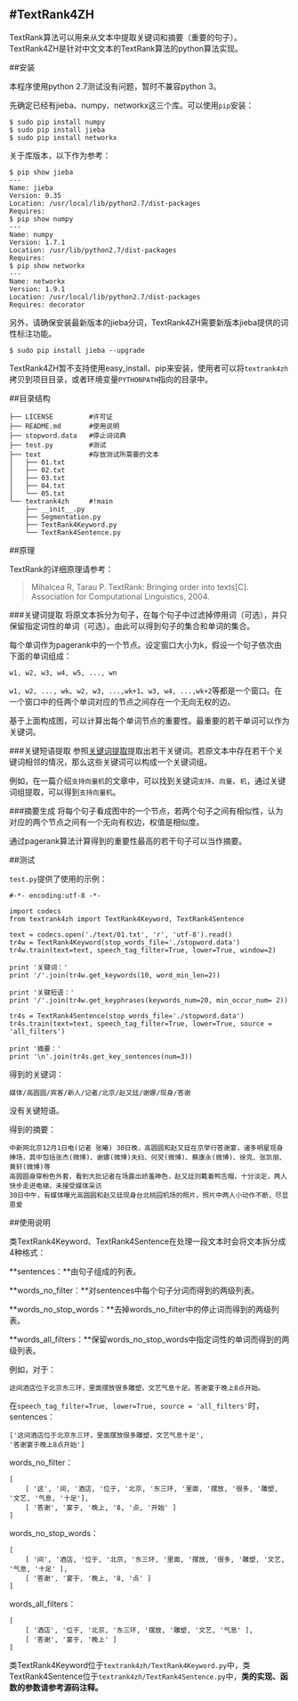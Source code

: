 #TextRank4ZH
-----

TextRank算法可以用来从文本中提取关键词和摘要（重要的句子）。TextRank4ZH是针对中文文本的TextRank算法的python算法实现。


##安装

本程序使用python 2.7测试没有问题，暂时不兼容python 3。

先确定已经有jieba、numpy、networkx这三个库。可以使用`pip`安装：

```
$ sudo pip install numpy
$ sudo pip install jieba
$ sudo pip install networkx
```

关于库版本，以下作为参考：

```
$ pip show jieba
---
Name: jieba
Version: 0.35
Location: /usr/local/lib/python2.7/dist-packages
Requires: 
$ pip show numpy
---
Name: numpy
Version: 1.7.1
Location: /usr/lib/python2.7/dist-packages
Requires: 
$ pip show networkx
---
Name: networkx
Version: 1.9.1
Location: /usr/local/lib/python2.7/dist-packages
Requires: decorator

```

另外，请确保安装最新版本的jieba分词，TextRank4ZH需要新版本jieba提供的词性标注功能。

```
$ sudo pip install jieba --upgrade
```

TextRank4ZH暂不支持使用easy_install、pip来安装，使用者可以将`textrank4zh`拷贝到项目目录，或者环境变量`PYTHONPATH`指向的目录中。

##目录结构

```
├── LICENSE         #许可证
├── README.md       #使用说明
├── stopword.data   #停止词词典
├── test.py         #测试
├── text            #存放测试所需要的文本
│   ├── 01.txt
│   ├── 02.txt
│   ├── 03.txt
│   ├── 04.txt
│   └── 05.txt
└── textrank4zh     #!main
    ├── __init__.py
    ├── Segmentation.py
    ├── TextRank4Keyword.py
    └── TextRank4Sentence.py
```

##原理

TextRank的详细原理请参考：

> Mihalcea R, Tarau P. TextRank: Bringing order into texts[C]. Association for Computational Linguistics, 2004.

###关键词提取
将原文本拆分为句子，在每个句子中过滤掉停用词（可选），并只保留指定词性的单词（可选）。由此可以得到句子的集合和单词的集合。

每个单词作为pagerank中的一个节点。设定窗口大小为k，假设一个句子依次由下面的单词组成：
```
w1, w2, w3, w4, w5, ..., wn
```
`w1, w2, ..., wk`、`w2, w3, ...,wk+1`、`w3, w4, ...,wk+2`等都是一个窗口。在一个窗口中的任两个单词对应的节点之间存在一个无向无权的边。

基于上面构成图，可以计算出每个单词节点的重要性。最重要的若干单词可以作为关键词。


###关键短语提取
参照[关键词提取](#关键词提取)提取出若干关键词。若原文本中存在若干个关键词相邻的情况，那么这些关键词可以构成一个关键词组。

例如，在一篇介绍`支持向量机`的文章中，可以找到关键词`支持`、`向量`、`机`，通过关键词组提取，可以得到`支持向量机`。

###摘要生成
将每个句子看成图中的一个节点，若两个句子之间有相似性，认为对应的两个节点之间有一个无向有权边，权值是相似度。

通过pagerank算法计算得到的重要性最高的若干句子可以当作摘要。





##测试

`test.py`提供了使用的示例：
```
#-*- encoding:utf-8 -*-

import codecs
from textrank4zh import TextRank4Keyword, TextRank4Sentence

text = codecs.open('./text/01.txt', 'r', 'utf-8').read()
tr4w = TextRank4Keyword(stop_words_file='./stopword.data')
tr4w.train(text=text, speech_tag_filter=True, lower=True, window=2)

print '关键词：'
print '/'.join(tr4w.get_keywords(10, word_min_len=2))

print '关键短语：'
print '/'.join(tr4w.get_keyphrases(keywords_num=20, min_occur_num= 2))
    
tr4s = TextRank4Sentence(stop_words_file='./stopword.data')
tr4s.train(text=text, speech_tag_filter=True, lower=True, source = 'all_filters')

print '摘要：'
print '\n'.join(tr4s.get_key_sentences(num=3))
```

得到的关键词：
```
媒体/高圆圆/宾客/新人/记者/北京/赵又廷/谢娜/现身/答谢
```
没有关键短语。

得到的摘要：
```
中新网北京12月1日电(记者 张曦) 30日晚，高圆圆和赵又廷在京举行答谢宴，诸多明星现身捧场，其中包括张杰(微博)、谢娜(微博)夫妇、何炅(微博)、蔡康永(微博)、徐克、张凯丽、黄轩(微博)等
高圆圆身穿粉色外套，看到大批记者在场露出娇羞神色，赵又廷则戴着鸭舌帽，十分淡定，两人快步走进电梯，未接受媒体采访
30日中午，有媒体曝光高圆圆和赵又廷现身台北桃园机场的照片，照片中两人小动作不断，尽显恩爱
```

##使用说明

类TextRank4Keyword、TextRank4Sentence在处理一段文本时会将文本拆分成4种格式：

**sentences：**由句子组成的列表。

**words_no_filter：**对sentences中每个句子分词而得到的两级列表。

**words_no_stop_words：**去掉words_no_filter中的停止词而得到的两级列表。

**words_all_filters：**保留words_no_stop_words中指定词性的单词而得到的两级列表。

例如，对于：
```
这间酒店位于北京东三环，里面摆放很多雕塑，文艺气息十足。答谢宴于晚上8点开始。
```
在`speech_tag_filter=True, lower=True, source = 'all_filters'`时，
sentences：
```
['这间酒店位于北京东三环，里面摆放很多雕塑，文艺气息十足', 
'答谢宴于晚上8点开始']
```
words_no_filter：
```
[
    [ '这', '间, '酒店, '位于, '北京, '东三环, '里面, '摆放, '很多, '雕塑, '文艺, '气息, '十足'],
    [ '答谢', '宴于, '晚上, '8, '点, '开始' ]
]
```
words_no_stop_words：
```
[
    [ '间', '酒店, '位于, '北京, '东三环, '里面, '摆放, '很多, '雕塑, '文艺, '气息, '十足' ],
    [ '答谢', '宴于, '晚上, '8, '点' ]
]
```
words_all_filters：
```
[
    [ '酒店', '位于, '北京, '东三环, '摆放, '雕塑, '文艺, '气息' ],
    [ '答谢', '宴于, '晚上' ]
]
```

类TextRank4Keyword位于`textrank4zh/TextRank4Keyword.py`中，类TextRank4Sentence位于`textrank4zh/TextRank4Sentence.py`中，**类的实现、函数的参数请参考源码注释。**










